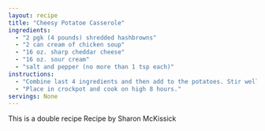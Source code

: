 ```yaml
---
layout: recipe
title: "Cheesy Potatoe Casserole"
ingredients:
  - "2 pgk (4 pounds) shredded hashbrowns"
  - "2 can cream of chicken soup"
  - "16 oz. sharp cheddar cheese"
  - "16 oz. sour cream"
  - "salt and pepper (no more than 1 tsp each)"
instructions:
  - "Combine last 4 ingredients and then add to the potatoes. Stir well. "
  - "Place in crockpot and cook on high 8 hours."
servings: None
---
```


This is a double recipe
Recipe by Sharon McKissick
